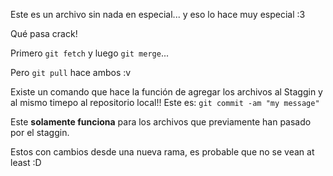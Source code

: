 Este es un archivo sin nada en especial...
y eso
lo hace muy especial :3


Qué pasa crack! 

Primero `git fetch` y luego `git merge`...

Pero `git pull` hace ambos :v

Existe un comando que hace la función de agregar los archivos al Staggin y al mismo timepo al repositorio local!!
Este es: `git commit -am "my message"`

Este **solamente funciona** para los archivos que previamente han pasado por el staggin.

Estos con cambios desde una nueva rama, es probable que no se vean at least :D